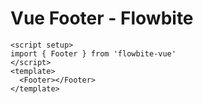 <script setup>
import FooterExample from './footer/examples/FooterExample.vue'
</script>
# Vue Footer - Flowbite

```vue
<script setup>
import { Footer } from 'flowbite-vue'
</script>
<template>
  <Footer></Footer>
</template>
```

<FooterExample />
